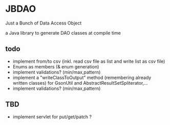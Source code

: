 # JBDAO
Just a Bunch of Data Access Object

a Java library to generate DAO classes at compile time

## todo

* implement from/to csv (inkl. read csv file as list and write list as csv file)
* Enums as members (& enum generation)
* implement validations? (min/max,pattern)
* implement a "writeClassToOutput" method (remembering already written classes) for GsonUtil and
  AbstractResultSetSpliterator,...
* implement validations? (min/max,pattern)

## TBD
* implement servlet for put/get/patch ?
 